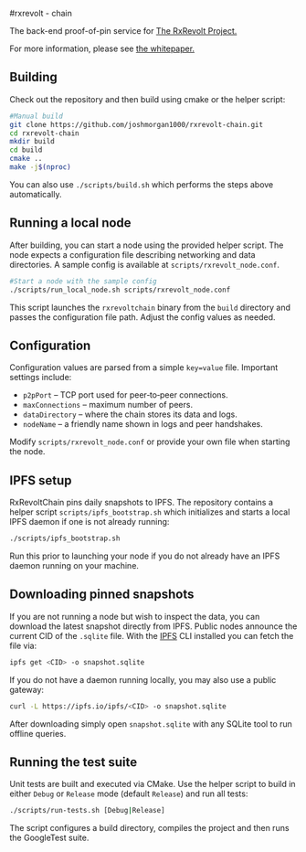 #rxrevolt - chain

The back-end proof-of-pin service for [The RxRevolt Project.](https://github.com/joshmorgan1000/RxRevolt)

For more information, please see [the whitepaper.](https://github.com/joshmorgan1000/rxrevolt-chain/blob/main/docs/WHITEPAPER.md)

## Building

Check out the repository and then build using cmake or the helper script:

```bash
#Manual build
git clone https://github.com/joshmorgan1000/rxrevolt-chain.git
cd rxrevolt-chain
mkdir build
cd build
cmake ..
make -j$(nproc)
```

You can also use `./scripts/build.sh` which performs the steps above automatically.

## Running a local node

After building, you can start a node using the provided helper script.  The
node expects a configuration file describing networking and data directories.
A sample config is available at `scripts/rxrevolt_node.conf`.

```bash
#Start a node with the sample config
./scripts/run_local_node.sh scripts/rxrevolt_node.conf
```

This script launches the `rxrevoltchain` binary from the `build` directory and
passes the configuration file path.  Adjust the config values as needed.

## Configuration

Configuration values are parsed from a simple `key=value` file.  Important
settings include:

- `p2pPort` – TCP port used for peer‑to‑peer connections.
- `maxConnections` – maximum number of peers.
- `dataDirectory` – where the chain stores its data and logs.
- `nodeName` – a friendly name shown in logs and peer handshakes.

Modify `scripts/rxrevolt_node.conf` or provide your own file when starting the
node.

## IPFS setup

RxRevoltChain pins daily snapshots to IPFS.  The repository contains a helper
script `scripts/ipfs_bootstrap.sh` which initializes and starts a local IPFS
daemon if one is not already running:

```bash
./scripts/ipfs_bootstrap.sh
```

Run this prior to launching your node if you do not already have an IPFS daemon
running on your machine.

## Downloading pinned snapshots

If you are not running a node but wish to inspect the data, you can download the
latest snapshot directly from IPFS.  Public nodes announce the current CID of
the `.sqlite` file.  With the [IPFS](https://docs.ipfs.io/) CLI installed you
can fetch the file via:

```bash
ipfs get <CID> -o snapshot.sqlite
```

If you do not have a daemon running locally, you may also use a public gateway:

```bash
curl -L https://ipfs.io/ipfs/<CID> -o snapshot.sqlite
```

After downloading simply open `snapshot.sqlite` with any SQLite tool to run
offline queries.

## Running the test suite

Unit tests are built and executed via CMake.  Use the helper script to build in
either `Debug` or `Release` mode (default `Release`) and run all tests:

```bash
./scripts/run-tests.sh [Debug|Release]
```

The script configures a build directory, compiles the project and then runs the
GoogleTest suite.
